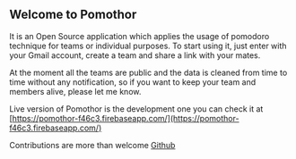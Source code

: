 ## Welcome to Pomothor

It is an Open Source application which applies the usage of pomodoro technique for teams or individual purposes. To start using it, just enter with your Gmail account, create a team and share a link with your mates. 

At the moment all the teams are public and the data is cleaned from time to time without any notification, so if you want to keep your team and members alive, please let me know.

Live version of Pomothor is the development one you can check it at [https://pomothor-f46c3.firebaseapp.com/](https://pomothor-f46c3.firebaseapp.com/)

Contributions are more than welcome [Github](https://github.com/ozaytsev86/pomothor)

